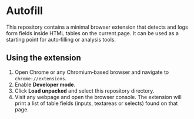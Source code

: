 # Autofill

This repository contains a minimal browser extension that detects and logs
form fields inside HTML tables on the current page. It can be used as a
starting point for auto‐filling or analysis tools.

## Using the extension
1. Open Chrome or any Chromium‐based browser and navigate to
   `chrome://extensions`.
2. Enable **Developer mode**.
3. Click **Load unpacked** and select this repository directory.
4. Visit any webpage and open the browser console. The extension will print
a list of table fields (inputs, textareas or selects) found on that page.
